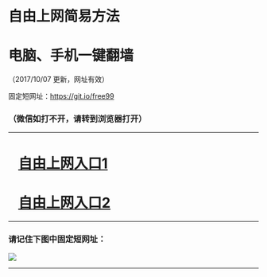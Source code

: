 ﻿# 自由上网简易方法

# 电脑、手机一键翻墙

（2017/10/07 更新，网址有效）

固定短网址：https://git.io/free99

### （微信如打不开，请转到浏览器打开）


***





# &nbsp;&nbsp; <a href="http://ft2907214860.fwq-tz-1001.info/fwqtz01.html?t=100700131059 " target="_blank">自由上网入口1</a>
# &nbsp;&nbsp; <a href="http://ft2653027695.fwq-tz-1002.info/fwqtz02.html?t=10070015105 " target="_blank">自由上网入口2</a>
***

### 请记住下图中固定短网址：

<img src="https://s3-us-west-2.amazonaws.com/fwq-1001/yjfq-20170905okok.png" /> 


***

